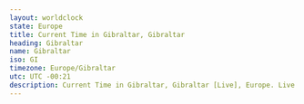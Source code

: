```yaml
---
layout: worldclock
state: Europe
title: Current Time in Gibraltar, Gibraltar
heading: Gibraltar
name: Gibraltar
iso: GI
timezone: Europe/Gibraltar
utc: UTC -00:21
description: Current Time in Gibraltar, Gibraltar [Live], Europe. Live update now time in Gibraltar, timezone Europe/Gibraltar, UTC -00:21, Country ISO code & Current Local Time.
---
```


